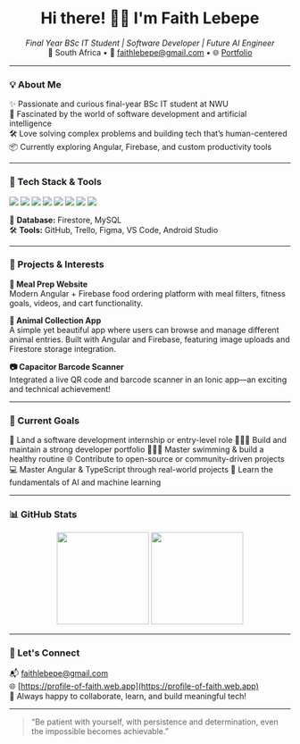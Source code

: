 <!-- Animated waving hand -->
<h1 align="center">Hi there! 👋🏽 I'm Faith Lebepe</h1>

<p align="center">
  <em>Final Year BSc IT Student | Software Developer | Future AI Engineer</em><br/>
  📍 South Africa • 📧 <a href="mailto:faithlebepe@gmail.com">faithlebepe@gmail.com</a> • 🌐 <a href="https://profile-of-faith.web.app">Portfolio</a>
</p>

---

### 💡 About Me

✨ Passionate and curious final-year BSc IT student at NWU  
🧠 Fascinated by the world of software development and artificial intelligence  
🛠️ Love solving complex problems and building tech that’s human-centered  
📦 Currently exploring Angular, Firebase, and custom productivity tools

---

### 🧠 Tech Stack & Tools

<!-- Skill badges with subtle animation using shields.io -->
<p>
  <img src="https://img.shields.io/badge/Java-ED8B00?style=flat&logo=java&logoColor=white"/>
  <img src="https://img.shields.io/badge/C++-00599C?style=flat&logo=c%2B%2B&logoColor=white"/>
  <img src="https://img.shields.io/badge/C%23-68217A?style=flat&logo=c-sharp&logoColor=white"/>
  <img src="https://img.shields.io/badge/SQL-4479A1?style=flat&logo=postgresql&logoColor=white"/>
  <img src="https://img.shields.io/badge/TypeScript-3178C6?style=flat&logo=typescript&logoColor=white"/>
  <img src="https://img.shields.io/badge/Angular-DD0031?style=flat&logo=angular&logoColor=white"/>
  <img src="https://img.shields.io/badge/Firebase-FFCA28?style=flat&logo=firebase&logoColor=black"/>
  <img src="https://img.shields.io/badge/Ionic-3880FF?style=flat&logo=ionic&logoColor=white"/>
</p>

🧰 **Database:** Firestore, MySQL  
🛠️ **Tools:** GitHub, Trello, Figma, VS Code, Android Studio

---

### 🌟 Projects & Interests

**🍱 Meal Prep Website**  
  Modern Angular + Firebase food ordering platform with meal filters, fitness goals, videos, and cart functionality.

 **🐾 Animal Collection App**  
  A simple yet beautiful app where users can browse and manage different animal entries. Built with Angular and Firebase, featuring image uploads and Firestore storage integration.

**📷 Capacitor Barcode Scanner**  
  Integrated a live QR code and barcode scanner in an Ionic app—an exciting and technical achievement!

---

### 🧭 Current Goals

💼 Land a software development internship or entry-level role
🧑🏽‍💻 Build and maintain a strong developer portfolio 
🏊🏽‍♀️ Master swimming & build a healthy routine
🌐 Contribute to open-source or community-driven projects
💻 Master Angular & TypeScript through real-world projects
🤖 Learn the fundamentals of AI and machine learning

---

### 📊 GitHub Stats

<p align="center">
  <img src="https://github-readme-stats.vercel.app/api?username=faithlebepe&show_icons=true&theme=radical&hide_border=true" height="165">
  <img src="https://github-readme-stats.vercel.app/api/top-langs/?username=faithlebepe&layout=compact&theme=radical&hide_border=true" height="165">
</p>

---

### 🤝 Let's Connect

📬 [faithlebepe@gmail.com](mailto:faithlebepe@gmail.com)  
🌐 [https://profile-of-faith.web.app](https://profile-of-faith.web.app)  
💬 Always happy to collaborate, learn, and build meaningful tech!

---

> “Be patient with yourself, with persistence and determination, even the impossible becomes achievable.”

